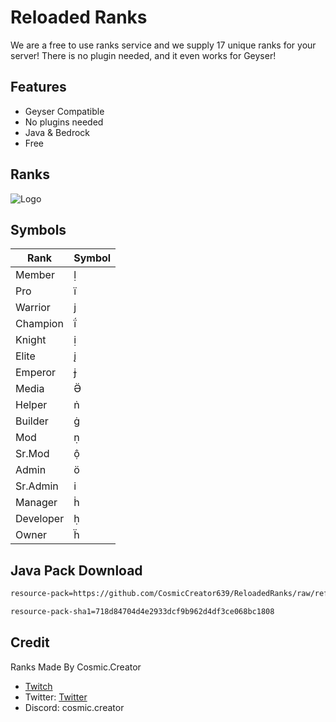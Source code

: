 
#  Reloaded Ranks

We are a free to use ranks service and we supply 17 unique ranks for your server! There is no plugin needed, and it even works for Geyser!




## Features

- Geyser Compatible
- No plugins needed
- Java & Bedrock
- Free


## Ranks
![Logo](https://cdn.discordapp.com/attachments/1266436094124363798/1291470010555961547/ranks_display.png?ex=670036ac&is=66fee52c&hm=67e3d84e5eaadab1d98b1d591e804b033d0684c4288cce9e5da2b4d6f2467192&)

## Symbols

| Rank             | Symbol                                                                |
| ----------------- | ------------------------------------------------------------------ |
| Member  |  | \uE248 |
| Pro   |  | \uE240 |
| Warrior  |  | \uE244 |
| Champion   |  | \uE241 |
| Knight  |  | \uE242 |
| Elite   |  | \uE243 |
| Emperor  |  | \uE245 |
| Media  |  | \uE28E |
| Helper   |  | \uE24C |
| Builder   |  | \uE23B |
| Mod   |  | \uE24D |
| Sr.Mod   |  | \uE24E |
| Admin   |  | \uE24F |
| Sr.Admin   |  | \uE23F |
| Manager   |  | \uE23D |
| Developer   |  | \uE23E |
| Owner   |  | \uE23C |



## Java Pack Download
```bash
resource-pack=https://github.com/CosmicCreator639/ReloadedRanks/raw/refs/heads/assets/ReloadedRanks.zip
```
```bash
resource-pack-sha1=718d84704d4e2933dcf9b962d4df3ce068bc1808
```

## Credit
Ranks Made By Cosmic.Creator
- [Twitch](https://www.twitch.tv/cosmicreator)
- Twitter: [Twitter](https://x.com/PlayGalaxaHub)
- Discord: cosmic.creator
